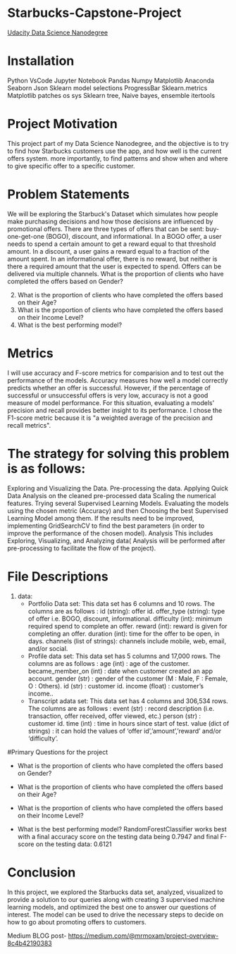 
# Starbucks-Capstone-Project

[Udacity Data Science Nanodegree](https://www.udacity.com/course/data-scientist-nanodegree--nd025) 

# Installation 
Python
VsCode
Jupyter Notebook
Pandas
Numpy
Matplotlib
Anaconda
Seaborn
Json
Sklearn model selections
ProgressBar
Sklearn.metrics
Matplotlib patches
os
sys
Sklearn tree, Naive bayes, ensemble
itertools

# Project Motivation
This project part of my Data Science Nanodegree, and the objective is to try to find how Starbucks customers use the app, and how well is the current offers system. more importantly, to find patterns and show when and where to give specific offer to a specific customer. 

# Problem Statements
We will be exploring the Starbuck's Dataset which simulates how people make purchasing decisions and how those decisions are influenced by promotional offers.
There are three types of offers that can be sent: buy-one-get-one (BOGO), discount, and informational. In a BOGO offer, a user needs to spend a certain amount to get a reward equal to that threshold amount. In a discount, a user gains a reward equal to a fraction of the amount spent. In an informational offer, there is no reward, but neither is there a required amount that the user is expected to spend. Offers can be delivered via multiple channels.
What is the proportion of clients who have completed the offers based on Gender?

2. What is the proportion of clients who have completed the offers based on their Age?
3. What is the proportion of clients who have completed the offers based on their Income Level?
4. What is the best performing model?
# Metrics 
I will use accuracy and F-score metrics for comparision and to test out the performance of the models.
Accuracy measures how well a model correctly predicts whether an offer is successful. However, if the percentage of successful or unsuccessful offers is very low, accuracy is not a good measure of model performance. For this situation, evaluating a models' precision and recall provides better insight to its performance. I chose the F1-score metric because it is "a weighted average of the precision and recall metrics".

# The strategy for solving this problem is as follows:

Exploring and Visualizing the Data.
Pre-processing the data.
Applying Quick Data Analysis on the cleaned pre-processed data
Scaling the numerical features.
Trying several Supervised Learning Models.
Evaluating the models using the chosen metric (Accuracy) and then Choosing the best Supervised Learning Model among them.
If the results need to be improved, implementing GridSearchCV to find the best parameters (in order to improve the performance of the chosen model).
Analysis
This includes Exploring, Visualizing, and Analyzing data( Analysis will be performed after pre-processing to facilitate the flow of the project).
# File Descriptions
1. data:
      - Portfolio Data set:
This data set has 6 columns and 10 rows. The columns are as follows :
id (string): offer id.
offer_type (string): type of offer i.e. BOGO, discount, informational.
difficulty (int): minimum required spend to complete an offer.
reward (int): reward is given for completing an offer.
duration (int): time for the offer to be open, in days.
channels (list of strings): channels include mobile, web, email, and/or social.
      - Profile data set:
      This data set has 5 columns and 17,000 rows. The columns are as follows :
age (int) : age of the customer.
became_member_on (int) : date when customer created an app account.
gender (str) : gender of the customer (M : Male, F : Female, O : Others).
id (str) : customer id.
income (float) : customer’s income..
      - Transcript adata set:
 This data set has 4 columns and 306,534 rows. The columns are as follows :
event (str) : record description (i.e. transaction, offer received, offer viewed, etc.)
person (str) : customer id.
time (int) : time in hours since start of test.
value (dict of strings) : it can hold the values of ‘offer id’,’amount’,’reward’ and/or ‘difficulty’.
   
   
#Primary Questions for the project
 
*  What is the proportion of clients who have completed the offers based on Gender?


* What is the proportion of clients who have completed the offers based on their Age?


* What is the proportion of clients who have completed the offers based on their Income Level?


* What is the best performing model?
RandomForestClassifier works best with a final accuracy score on the testing data being 0.7947 and final F-score on the testing data: 0.6121


# Conclusion

In this project, we explored the Starbucks data set, analyzed, visualized to provide a solution to our queries along with creating 3 supervised machine learning models, and optimized the best one to answer our questions of interest. The model can be used to drive the necessary steps to decide on how to go about promoting offers to customers.

Medium BLOG post- https://medium.com/@mrmoxam/project-overview-8c4b42190383

